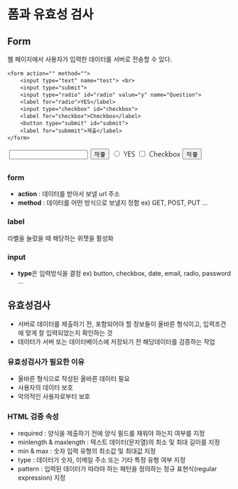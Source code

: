 # 폼과 유효성 검사
## Form
웹 페이지에서 사용자가 입력한 데이터를 서버로 전송할 수 있다.
```
<form action="" method="">
    <input type="text" name="test"> <br>
    <input type="submit">
    <input type="radio" id="radio" value="y" name="Question">
    <label for="radio">YES</label>
    <input type="checkbox" id="checkbox"> 
    <label for="checkbox">Checkbox</label>
    <button type="submit" id="submit">
    <label for="submmit">제출</label>
</form>
```
![form](form.jpg)

### form
+ **action** : 데이터를 받아서 보낼 url 주소
+ **method** : 데이터를 어떤 방식으로 보낼지 정함
ex) GET, POST, PUT ...

### label
라벨을 눌렀을 때 해당하는 위젯을 활성화

### input
+ **type**은 입력방식을 결정
ex) button, checkbox, date, email, radio, password ...


## 유효성검사
+ 서버로 데이터를 제출하기 전, 포함되어야 할 정보들이 올바른 형식이고, 입력조건에 맞게 잘 입력되었는지 확인하는 것
+ 데이터가 서버 또는 데이터베이스에 저장되기 전 해당데이터를 검증하는 작업

### 유효성검사가 필요한 이유
+ 올바른 형식으로 작성된 올바른 데이터 필요
+ 사용자의 데이터 보호
+ 악의적인 사용자로부터 보호

### HTML 검증 속성
+ required : 양식을 제출하기 전에 양식 필드를 채워야 하는지 여부를 지정
+ minlength & maxlength : 텍스트 데이터(문자열)의 최소 및 최대 길이를 지정
+ min & max : 숫자 입력 유형의 최소값 및 최대값 지정
+ type : 데이터가 숫자, 이메일 주소 또는 기타 특정 유형 여부 지정
+ pattern : 입력된 데이터가 따라야 하는 패턴을 정의하는 정규 표현식(regular expression) 지정